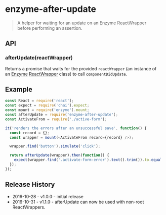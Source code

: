 # enzyme-after-update
> A helper for waiting for an update on an Enzyme ReactWrapper before performing an assertion.

## API

### afterUpdate(reactWrapper)
Returns a promise that waits for the provided
`reactWrapper` (an instance of an [Enzyme](https://github.com/airbnb/enzyme) [ReactWrapper](http://airbnb.io/enzyme/docs/api/mount.html) class) to call `componentDidUpdate`.

## Example
```js
const React = require('react');
const expect = require('chai').expect;
const mount = require('enzyme').mount;
const afterUpdate = require('enzyme-after-update');
const ActivateFrom = require('./active-form');

it('renders the errors after an unsuccessful save', function() {
  const record = {};
  const wrapper = mount(<ActivateFrom record={record} />);

  wrapper.find('button').simulate('click');

  return afterUpdate(wrapper).then(function() {
    expect(wrapper.find('.activate-form-error').text().trim()).to.equal('Error Message');
  });
});
```

## Release History

* 2016-10-28 - v1.0.0 - initial release
* 2016-10-31 - v1.1.0 - afterUpdate can now be used with non-root ReactWrappers.

